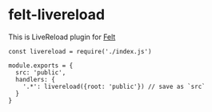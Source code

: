 # felt-livereload

This is LiveReload plugin for [Felt](https://github.com/cognitom/felt)

```
const livereload = require('./index.js')

module.exports = {
  src: 'public',
  handlers: {
    '.*': livereload({root: 'public'}) // save as `src`
  }
}
```
